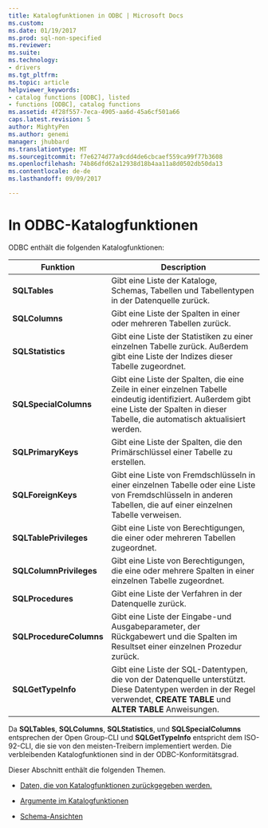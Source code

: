 ```yaml
---
title: Katalogfunktionen in ODBC | Microsoft Docs
ms.custom: 
ms.date: 01/19/2017
ms.prod: sql-non-specified
ms.reviewer: 
ms.suite: 
ms.technology:
- drivers
ms.tgt_pltfrm: 
ms.topic: article
helpviewer_keywords:
- catalog functions [ODBC], listed
- functions [ODBC], catalog functions
ms.assetid: 4f28f557-7eca-4905-aa6d-45a6cf501a66
caps.latest.revision: 5
author: MightyPen
ms.author: genemi
manager: jhubbard
ms.translationtype: MT
ms.sourcegitcommit: f7e6274d77a9cdd4de6cbcaef559ca99f77b3608
ms.openlocfilehash: 74b86dfd62a12938d18b4aa11a8d0502db50da13
ms.contentlocale: de-de
ms.lasthandoff: 09/09/2017

---
```

# <a name="catalog-functions-in-odbc"></a>In ODBC-Katalogfunktionen
ODBC enthält die folgenden Katalogfunktionen:  
  
|Funktion|Description|  
|--------------|-----------------|  
|**SQLTables**|Gibt eine Liste der Kataloge, Schemas, Tabellen und Tabellentypen in der Datenquelle zurück.|  
|**SQLColumns**|Gibt eine Liste der Spalten in einer oder mehreren Tabellen zurück.|  
|**SQLStatistics**|Gibt eine Liste der Statistiken zu einer einzelnen Tabelle zurück. Außerdem gibt eine Liste der Indizes dieser Tabelle zugeordnet.|  
|**SQLSpecialColumns**|Gibt eine Liste der Spalten, die eine Zeile in einer einzelnen Tabelle eindeutig identifiziert. Außerdem gibt eine Liste der Spalten in dieser Tabelle, die automatisch aktualisiert werden.|  
|**SQLPrimaryKeys**|Gibt eine Liste der Spalten, die den Primärschlüssel einer Tabelle zu erstellen.|  
|**SQLForeignKeys**|Gibt eine Liste von Fremdschlüsseln in einer einzelnen Tabelle oder eine Liste von Fremdschlüsseln in anderen Tabellen, die auf einer einzelnen Tabelle verweisen.|  
|**SQLTablePrivileges**|Gibt eine Liste von Berechtigungen, die einer oder mehreren Tabellen zugeordnet.|  
|**SQLColumnPrivileges**|Gibt eine Liste von Berechtigungen, die eine oder mehrere Spalten in einer einzelnen Tabelle zugeordnet.|  
|**SQLProcedures**|Gibt eine Liste der Verfahren in der Datenquelle zurück.|  
|**SQLProcedureColumns**|Gibt eine Liste der Eingabe-und Ausgabeparameter, der Rückgabewert und die Spalten im Resultset einer einzelnen Prozedur zurück.|  
|**SQLGetTypeInfo**|Gibt eine Liste der SQL-Datentypen, die von der Datenquelle unterstützt. Diese Datentypen werden in der Regel verwendet, **CREATE TABLE** und **ALTER TABLE** Anweisungen.|  
  
 Da **SQLTables**, **SQLColumns**, **SQLStatistics**, und **SQLSpecialColumns** entsprechen der Open Group-CLI und **SQLGetTypeInfo** entspricht dem ISO-92-CLI, die sie von den meisten-Treibern implementiert werden. Die verbleibenden Katalogfunktionen sind in der ODBC-Konformitätsgrad.  
  
 Dieser Abschnitt enthält die folgenden Themen.  
  
-   [Daten, die von Katalogfunktionen zurückgegeben werden.](../../../odbc/reference/develop-app/data-returned-by-catalog-functions.md)  
  
-   [Argumente im Katalogfunktionen](../../../odbc/reference/develop-app/arguments-in-catalog-functions.md)  
  
-   [Schema-Ansichten](../../../odbc/reference/develop-app/schema-views.md)
